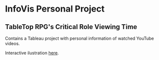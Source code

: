 # InfoVis Personal Project

## TableTop RPG's Critical Role Viewing Time

Contains a Tableau project with personal information of watched YouTube videos.

Interactive ilustration [here](https://npaganini.github.io/infovis/personal_youtube_viewing/index.html).
